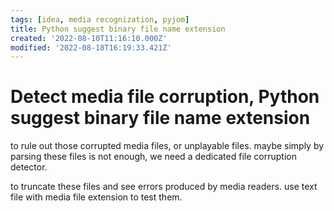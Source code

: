 ```yaml
---
tags: [idea, media recognization, pyjom]
title: Python suggest binary file name extension
created: '2022-08-10T11:16:10.000Z'
modified: '2022-08-18T16:19:33.421Z'
---
```


# Detect media file corruption, Python suggest binary file name extension

to rule out those corrupted media files, or unplayable files. maybe simply by parsing these files is not enough, we need a dedicated file corruption detector.

to truncate these files and see errors produced by media readers. use text file with media file extension to test them.
